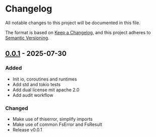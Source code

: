 # Changelog

All notable changes to this project will be documented in this file.

The format is based on [Keep a Changelog](https://keepachangelog.com/en/1.0.0/),
and this project adheres to [Semantic Versioning](https://semver.org/spec/v2.0.0.html).

## [0.0.1] - 2025-07-30

### Added

- Init io, coroutines and runtimes
- Add std and tokio tests
- Add dual license mit apache 2.0
- Add audit workflow

### Changed

- Make use of thiserror, simplify imports
- Make use of common FsError and FsResult
- Release v0.0.1

[0.0.1]: https://github.com/pimalaya/io-fs/compare/root..v0.0.1

<!-- generated by git-cliff on 2025-07-30T15:27:57.859459669+02:00 -->
